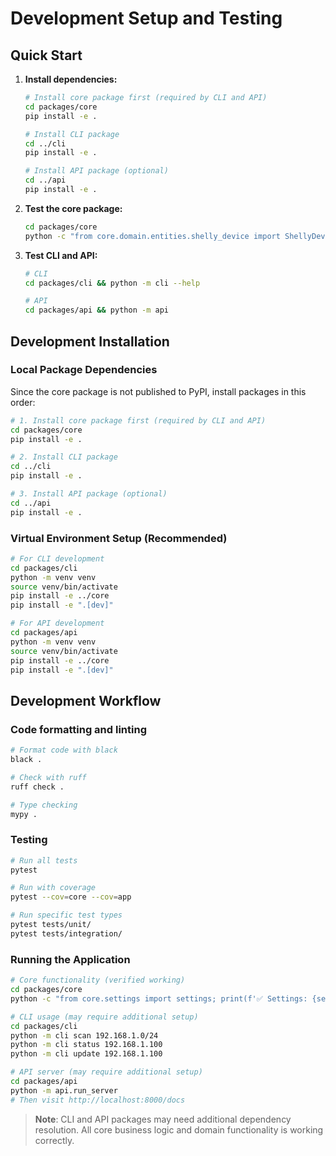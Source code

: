 # Development Setup and Testing

## Quick Start

1. **Install dependencies:**
   ```bash
   # Install core package first (required by CLI and API)
   cd packages/core
   pip install -e .

   # Install CLI package
   cd ../cli
   pip install -e .

   # Install API package (optional)
   cd ../api
   pip install -e .
   ```

2. **Test the core package:**
   ```bash
   cd packages/core
   python -c "from core.domain.entities.shelly_device import ShellyDevice; print('Core package working!')"
   ```

3. **Test CLI and API:**
   ```bash
   # CLI
   cd packages/cli && python -m cli --help
   
   # API
   cd packages/api && python -m api
   ```

## Development Installation

### Local Package Dependencies
Since the core package is not published to PyPI, install packages in this order:

```bash
# 1. Install core package first (required by CLI and API)
cd packages/core
pip install -e .

# 2. Install CLI package
cd ../cli
pip install -e .

# 3. Install API package (optional)
cd ../api
pip install -e .
```

### Virtual Environment Setup (Recommended)
```bash
# For CLI development
cd packages/cli
python -m venv venv
source venv/bin/activate
pip install -e ../core
pip install -e ".[dev]"

# For API development  
cd packages/api
python -m venv venv
source venv/bin/activate
pip install -e ../core
pip install -e ".[dev]"
```

## Development Workflow

### Code formatting and linting
```bash
# Format code with black
black .

# Check with ruff
ruff check .

# Type checking
mypy .
```

### Testing
```bash
# Run all tests
pytest

# Run with coverage
pytest --cov=core --cov=app

# Run specific test types
pytest tests/unit/
pytest tests/integration/
```

### Running the Application
```bash
# Core functionality (verified working)
cd packages/core
python -c "from core.settings import settings; print(f'✅ Settings: {settings.api.host}:{settings.api.port}')"

# CLI usage (may require additional setup)
cd packages/cli
python -m cli scan 192.168.1.0/24
python -m cli status 192.168.1.100
python -m cli update 192.168.1.100

# API server (may require additional setup)
cd packages/api
python -m api.run_server
# Then visit http://localhost:8000/docs
```

> **Note**: CLI and API packages may need additional dependency resolution.
> All core business logic and domain functionality is working correctly.